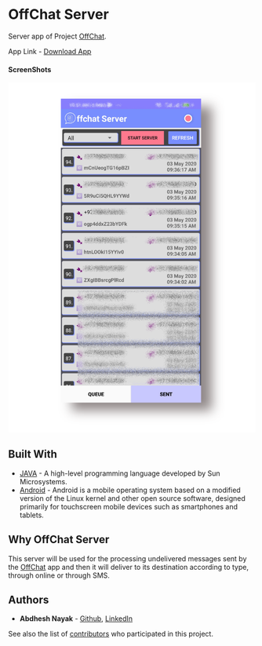 # OffChat Server

Server app of Project [OffChat](https://abdheshnayak.github.io/OffChat/).

App Link - [Download App](https://github.com/abdheshnayak/OffChat/releases/tag/v1.1)

#### ScreenShots

![Image of the Main Screen](screenshots/1.png)


## Built With

* [JAVA](https://docs.oracle.com/javase/8/docs/api/) - A high-level programming language developed by Sun Microsystems.
* [Android](https://developer.android.com/docs) - Android is a mobile operating system based on a modified version of the Linux kernel and other open source software, designed primarily for touchscreen mobile devices such as smartphones and tablets.

## Why OffChat Server

This server will be used for the processing undelivered messages sent by the [OffChat](https://github.com/abdheshnayak/OffChat) app and then it will deliver to its destination according to type, through online or through SMS.

## Authors

* **Abdhesh Nayak** - [Github](https://github.com/abdheshnayak), [LinkedIn](https://www.linkedin.com/in/abdhesh-nayak/)

See also the list of [contributors](https://github.com/abdheshnayak/OffChat/contributors) who participated in this project.
